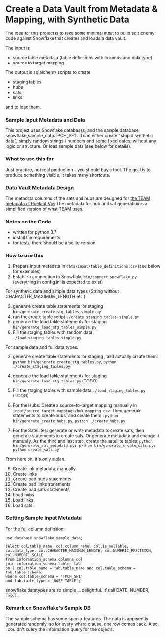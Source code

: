 # Create a Data Vault from Metadata & Mapping, with Synthetic Data 

The idea for this project is to take some minimal input to build sqlalchemy code against Snowflake that creates and loads a data vault.

The input is:

* source table metadata (table definitions with columns and data type) 
* source to target mapping

The output is sqlalchemy scripts to create

* staging tables
* hubs
* sats
* links

and to load them.

### Sample Input Metadata and Data

This project uses Snowflake databases, and the sample database snowflake_sample_data.TPCH_SF1 .
It can either create "stupid synthetic data", simply random strings / numbers and some fixed dates, without any logic or structure. Or load sample data (see below for details). 

### What to use this for

Just practice, not real production - you should buy a tool.
The goal is to produce something visible, it takes many shortcuts.

### Data Vault Metadata Design

The metadata columns of the sats and hubs are designed for [the TEAM metadata of Roelant Vos](https://github.com/RoelantVos/TEAM)
The metadata for hub and sat generation is a simplified version of what TEAM uses.

### Notes on the Code

* written for python 3.7
* install the requirements
* for tests, there should be a sqlite version

### How to use this

1. Prepare input metadata in `data/input/table_definitions.csv` (see below for examples)
2. Establish connection to Snowflake `bin/connect_snowflake.py` (everything in config.ini is expected to exist)

For synthetic data and simple data types (String without CHARACTER_MAXIMUM_LENGTH etc.):

3. generate create table statements for staging `bin/generate_create_stg_tables_simple.py`
4. run the create table script `./create_staging_tables_simple.py`
5. generate the load table statements for staging `bin/generate_load_stg_tables_simple.py`
6. Fill the staging tables with random data `./load_staging_tables_simple.py`

For sample data and full data types:

3. generate create table statements for staging , and actually create them: `python bin/generate_create_stg_tables.py`,  `python ./create_staging_tables.py`
5. generate the load table statements for staging `bin/generate_load_stg_tables.py` (TODO)
6. Fill the staging tables with sample data `./load_staging_tables.py` (TODO)

8. For the Hubs: Create a source-to-target mapping manually in `input/source_target_mappings/hub_mapping.csv`. Then generate statements to create hubs, and create them : `python bin/generate_create_hubs.py`, `python ./create_hubs.py`
8. For the Satellites: generate or write metadata to create sats, then generate statements to create sats. Or generate metadata and change it manually. As the third and last step, create the satellite tables: `python bin/generate_sat_metadata.py; python bin/generate_create_sats.py; python create_sats.py` 

From here on, it's only a plan.

9. Create link metadata, manually
9. Create links
10. Create load hubs statements
11. Create load links statements
12. Create load sats statements
13. Load hubs
14. Load links
15. Load sats

### Getting Sample Input Metadata

For the full column definition:

```
use database snowflake_sample_data;

select col.table_name, col.column_name, col.is_nullable, col.data_type, col.CHARACTER_MAXIMUM_LENGTH, col.NUMERIC_PRECISION, col.NUMERIC_SCALE
from information_schema.columns col 
join information_schema.tables tab
on ( col.table_name = tab.table_name and col.table_schema = tab.table_schema)
where col.table_schema = 'TPCH_SF1'
and tab.table_type = 'BASE TABLE';
```
snowflake datatypes are so simple ... delightful. It's all DATE, NUMBER, TEXT.

### Remark on Snowflake's Sample DB

The sample schema has some special features. The data is apperently generated randomly, so for every where clause, one row comes back. Also, i couldn't query the information query for the objects.


